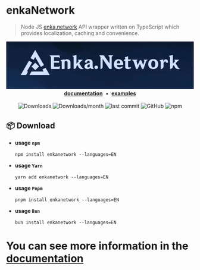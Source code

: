 # enkaNetwork

> Node JS [enka.network](https://enka.network/) API wrapper written on TypeScript which provides localization, caching and convenience.

<div align="center">
  <img src="assets/logo.png" alt="enkaNetwork" /> 
</div>

<div align="center">
  <a href="https://kravets.gitbook.io/enkanetwork"><b>documentation</b></a>
  <span>&nbsp;•&nbsp;</span>
  <a href="https://kravets.gitbook.io/enkanetwork/examples"><b>examples</b></a>
  
  
</div>
<br>
<div align="center">
  <img src="https://img.shields.io/npm/dt/enkanetwork.svg" alt="Downloads" href="https://npmjs.com/package/enkanetwork" /> 
  <img src="https://img.shields.io/npm/dm/enkanetwork.svg" alt="Downloads/month" href="https://npmjs.com/package/enkanetwork" /> 
  <img src="https://img.shields.io/github/last-commit/kravetsone/enkaNetwork.svg" alt="last commit" href="https://github.com/kravetsone/enkaNetwork" /> 
  <img src="https://img.shields.io/github/stars/kravetsone/enkaNetwork.svg" alt="GitHub" href="https://github.com/kravetsone/enkaNetwork" /> 
  <img src="https://img.shields.io/npm/v/enkanetwork.svg" alt="npm" href="https://npmjs.com/package/enkanetwork" /> 
</div>

## 📦 Download

-   **usage `npm`**
    ```shell
    npm install enkanetwork --languages=EN
    ```
-   **usage `Yarn`**

    ```shell
    yarn add enkanetwork --languages=EN
    ```

-   **usage `Pnpm`**

    ```shell
    pnpm install enkanetwork --languages=EN
    ```

-   **usage `Bun`**
    ```shell
    bun install enkanetwork --languages=EN
    ```

# You can see more information in the [documentation](https://kravets.gitbook.io/enkanetwork)

